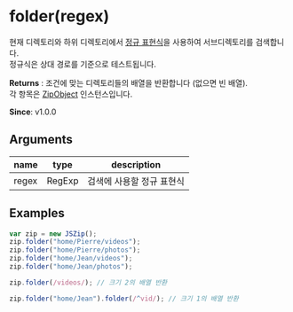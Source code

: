 # folder(regex)

현재 디렉토리와 하위 디렉토리에서 [정규 표현식](https://developer.mozilla.org/en-US/docs/Web/JavaScript/Guide/Regular_Expressions)을 사용하여 서브디렉토리를 검색합니다.\
정규식은 상대 경로를 기준으로 테스트됩니다.

**Returns** : 조건에 맞는 디렉토리들의 배열을 반환합니다 (없으면 빈 배열).\
각 항목은 [ZipObject]({{site.baseurl}}/documentation/api_zipobject.html) 인스턴스입니다.

**Since**: v1.0.0

## Arguments

| name  | type   | description               |
| ----- | ------ | ------------------------- |
| regex | RegExp | 검색에 사용할 정규 표현식 |

## Examples

```js
var zip = new JSZip();
zip.folder("home/Pierre/videos");
zip.folder("home/Pierre/photos");
zip.folder("home/Jean/videos");
zip.folder("home/Jean/photos");

zip.folder(/videos/); // 크기 2의 배열 반환

zip.folder("home/Jean").folder(/^vid/); // 크기 1의 배열 반환
```
